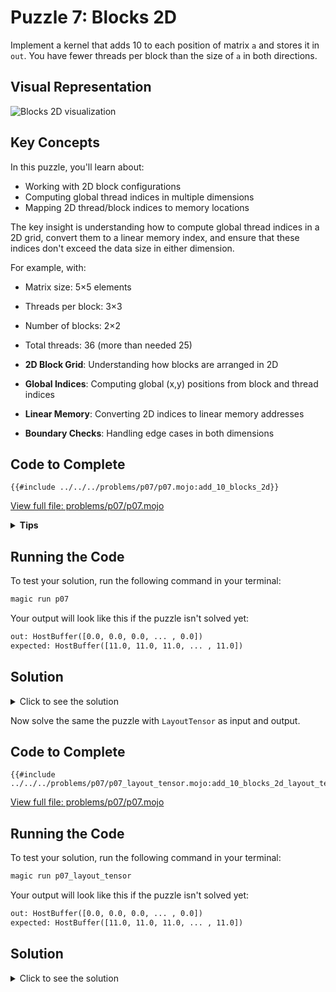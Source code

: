 # Puzzle 7: Blocks 2D

Implement a kernel that adds 10 to each position of matrix `a` and stores it in `out`.
You have fewer threads per block than the size of `a` in both directions.

## Visual Representation

![Blocks 2D visualization](https://raw.githubusercontent.com/srush/GPU-Puzzles/main/GPU_puzzlers_files/GPU_puzzlers_34_1.svg)

## Key Concepts

In this puzzle, you'll learn about:
- Working with 2D block configurations
- Computing global thread indices in multiple dimensions
- Mapping 2D thread/block indices to memory locations

The key insight is understanding how to compute global thread indices in a 2D grid, convert them to a linear memory index, and ensure that these indices don't exceed the data size in either dimension.

For example, with:
- Matrix size: 5×5 elements
- Threads per block: 3×3
- Number of blocks: 2×2
- Total threads: 36 (more than needed 25)

- **2D Block Grid**: Understanding how blocks are arranged in 2D
- **Global Indices**: Computing global (x,y) positions from block and thread indices
- **Linear Memory**: Converting 2D indices to linear memory addresses
- **Boundary Checks**: Handling edge cases in both dimensions

## Code to Complete

```mojo
{{#include ../../../problems/p07/p07.mojo:add_10_blocks_2d}}
```
<a href="../../../problems/p07/p07.mojo" class="filename">View full file: problems/p07/p07.mojo</a>

<details>
<summary><strong>Tips</strong></summary>

<div class="solution-tips">

1. Check if both global indices are within the matrix bounds
2. Convert 2D indices to linear memory index for row-major matrix: `index = global_j * size + global_i`
3. Only threads with valid indices should modify the output array
</div>
</details>

## Running the Code

To test your solution, run the following command in your terminal:

```bash
magic run p07
```

Your output will look like this if the puzzle isn't solved yet:
```txt
out: HostBuffer([0.0, 0.0, 0.0, ... , 0.0])
expected: HostBuffer([11.0, 11.0, 11.0, ... , 11.0])
```

## Solution

<details>
<summary>Click to see the solution</summary>

```mojo
{{#include ../../../solutions/p07/p07.mojo:add_10_blocks_2d_solution}}
```

<div class="solution-explanation">

This solution:
- Calculates global thread indices for both dimensions using block and thread indices
- Checks if both global indices are within the matrix bounds
- Converts 2D indices to linear memory index for accessing the arrays
- Adds 10 to the value when all guard conditions are met

</div>
</details>


Now solve the same the puzzle with `LayoutTensor` as input and output.

## Code to Complete

```mojo
{{#include ../../../problems/p07/p07_layout_tensor.mojo:add_10_blocks_2d_layout_tensor}}
```
<a href="../../../problems/p07/p07.mojo" class="filename">View full file: problems/p07/p07.mojo</a>


## Running the Code

To test your solution, run the following command in your terminal:

```bash
magic run p07_layout_tensor
```

Your output will look like this if the puzzle isn't solved yet:
```txt
out: HostBuffer([0.0, 0.0, 0.0, ... , 0.0])
expected: HostBuffer([11.0, 11.0, 11.0, ... , 11.0])
```

## Solution

<details>
<summary>Click to see the solution</summary>

```mojo
{{#include ../../../solutions/p07/p07_layout_tensor.mojo:add_10_blocks_2d_layout_tensor_solution}}
```
